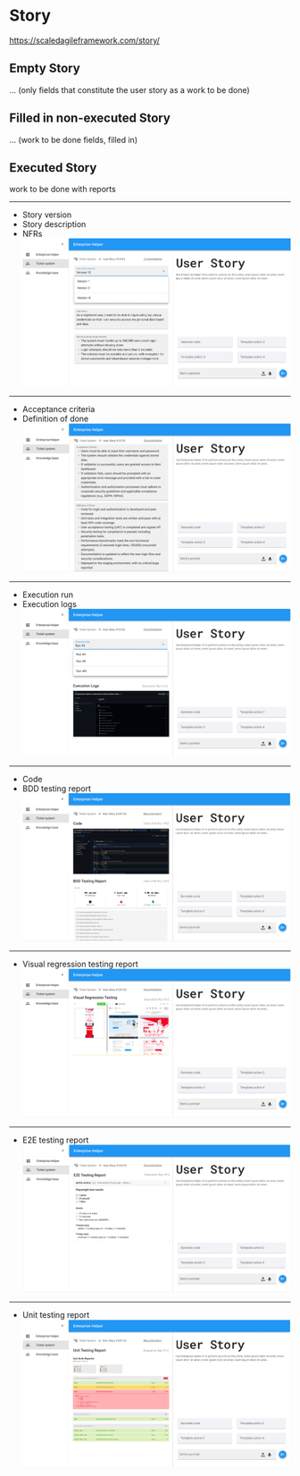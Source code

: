 # Story

https://scaledagileframework.com/story/

## Empty Story

... (only fields that constitute the user story as a work to be done)

## Filled in non-executed Story

... (work to be done fields, filled in)

## Executed Story

work to be done with reports

---

- Story version
- Story description
- NFRs
![](../../img/ticket-user-story-part-1.png)

---

- Acceptance criteria
- Definition of done
![](../../img/ticket-user-story-part-2.png)

---

- Execution run
- Execution logs
![](../../img/ticket-user-story-part-3.png)

---

- Code
- BDD testing report
![](../../img/ticket-user-story-part-4.png)

---

- Visual regression testing report
![](../../img/ticket-user-story-part-5.png)

---

- E2E testing report
![](../../img/ticket-user-story-part-6.png)

---

- Unit testing report
![](../../img/ticket-user-story-part-7.png)
